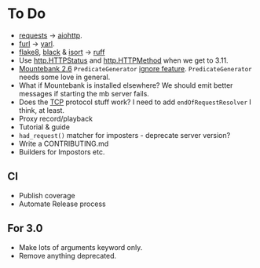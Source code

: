 # To Do

* [requests](https://pypi.org/project/requests/) -> [aiohttp](https://pypi.org/project/aiohttp/).
* [furl](https://pypi.org/project/furl/) -> [yarl](https://pypi.org/project/yarl/).
* [flake8](https://github.com/pycqa/flake8), [black](https://github.com/psf/black) & [isort](https://pycqa.github.io/isort/) -> [ruff](https://github.com/astral-sh/ruff)
* Use [http.HTTPStatus](https://docs.python.org/3/library/http.html#http.HTTPStatus) and [http.HTTPMethod](https://docs.python.org/3/library/http.html#http.HTTPMethod) when we get to 3.11.
* [Mountebank 2.6](http://localhost:2525/releases/v2.6.0) `PredicateGenerator` [ignore feature](https://localhost:2525/docs/api/proxies#proxy-predicate-generators). `PredicateGenerator` needs some love in general.
* What if Mountebank is installed elsewhere? We should emit better messages if starting the mb server fails.
* Does the [TCP](http://localhost:2525/docs/protocols/tcp) protocol stuff work? I need to add `endOfRequestResolver` I think, at least.
* Proxy record/playback
* Tutorial & guide
* `had_request()` matcher for imposters - deprecate server version?
* Write a CONTRIBUTING.md
* Builders for Impostors etc.

## CI

* Publish coverage
* Automate Release process

## For 3.0

* Make lots of arguments keyword only.
* Remove anything deprecated.
